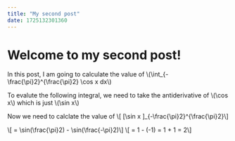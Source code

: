 ```yaml
---
title: "My second post"
date: 1725132301360
---
```


# Welcome to my second post!

In this post, I am going to calculate the value of \\(\int_{-\frac{\pi}2}^{\frac{\pi}2} \cos x dx\\)

To evalute the following integral, we need to take the antiderivative of \\(\cos x\\) which is just \\(\sin x\\)

Now we need to calclate the value of
\\[ [\sin x ]_{-\frac{\pi}2}^{\frac{\pi}2}\\]

\\[ = \sin(\frac{\pi}2) - \sin(\frac{-\pi}2)\\]
\\[ = 1 - (-1) = 1 + 1 = 2\\]